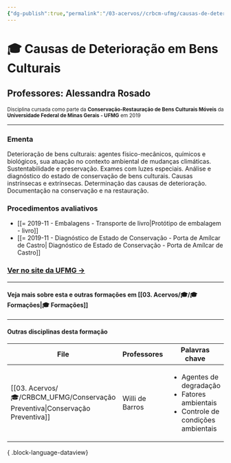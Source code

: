 ```yaml
---
{"dg-publish":true,"permalink":"/03-acervos//crbcm-ufmg/causas-de-deterioracao-em-bens-culturais/","tags":["🧠️/🎓/CRBCMUFMG"],"created":"2024-05-08T13:44:44.984-03:00","updated":"2024-01-02T22:12:39.563-03:00"}
---
```



# 🎓 Causas de Deterioração em Bens Culturais
## Professores: Alessandra Rosado 
<small> Disciplina cursada como parte da **Conservação-Restauração de Bens Culturais Móveis** da **Universidade Federal de Minas Gerais - UFMG** em 2019 </small>

***


### Ementa

Deterioração de bens culturais: agentes físico-mecânicos, químicos e biológicos, sua atuação no contexto ambiental de mudanças climáticas. Sustentabilidade e preservação. Exames com luzes especiais. Análise e diagnóstico do estado de conservação de bens culturais. Causas instrínsecas e extrínsecas. Determinação das causas de deterioração. Documentação na conservação e na restauração.


### Procedimentos avaliativos
- [[= 2019-11 - Embalagens - Transporte de livro\|Protótipo de embalagem - livro]]
- [[= 2019-11 - Diagnóstico de Estado de Conservação - Porta de Amílcar de Castro\| Diagnóstico de Estado de Conservação - Porta de Amílcar de Castro]]




### [Ver no site da UFMG →](https://ufmg.br/cursos/graduacao/2389/77496/62816)


***
#### Veja mais sobre esta e outras formações em [[03. Acervos/🎓/🎓 Formações\|🎓 Formações]]
***
#### Outras disciplinas desta formação

| File                                                                            | Professores     | Palavras chave                                                                                              |
| ------------------------------------------------------------------------------- | --------------- | ----------------------------------------------------------------------------------------------------------- |
| [[03. Acervos/🎓/CRBCM_UFMG/Conservação Preventiva\|Conservação Preventiva]] | Willi de Barros | <ul><li>Agentes de degradação</li><li>Fatores ambientais</li><li>Controle de condições ambientais</li></ul> |

{ .block-language-dataview}

